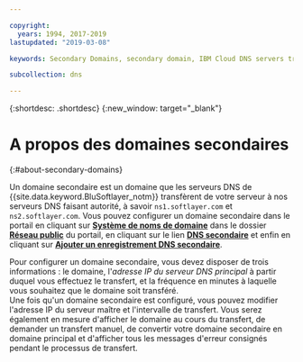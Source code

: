 ```yaml
---

copyright:
  years: 1994, 2017-2019
lastupdated: "2019-03-08"

keywords: Secondary Domains, secondary domain, IBM Cloud DNS servers transfer

subcollection: dns

---
```


{:shortdesc: .shortdesc}
{:new_window: target="_blank"}

# A propos des domaines secondaires
{:#about-secondary-domains}

Un domaine secondaire est un domaine que les serveurs DNS de {{site.data.keyword.BluSoftlayer_notm}} transfèrent de votre serveur à nos serveurs DNS faisant autorité, à savoir `ns1.softlayer.com` et `ns2.softlayer.com`.  Vous pouvez configurer un domaine secondaire dans le portail en cliquant sur **<span style="text-decoration: underline">Système de noms de domaine</span>** dans le dossier **<span style="text-decoration: underline">Réseau public</span>** du portail, en cliquant sur le lien **<span style="text-decoration: underline">DNS secondaire</span>** et enfin en cliquant sur **<span style="text-decoration: underline">Ajouter un enregistrement DNS secondaire</span>**.

Pour configurer un domaine secondaire, vous devez disposer de trois informations : le domaine, l'*adresse IP du serveur DNS principal* à partir duquel vous effectuez le transfert, et la fréquence en minutes à laquelle vous souhaitez que le domaine soit transféré.<br/>
Une fois qu'un domaine secondaire est configuré, vous pouvez modifier l'adresse IP du serveur maître et l'intervalle de transfert.  Vous serez également en mesure d'afficher le domaine au cours du transfert, de demander un transfert manuel, de convertir votre domaine secondaire en domaine principal et d'afficher tous les messages d'erreur consignés pendant le processus de transfert.
